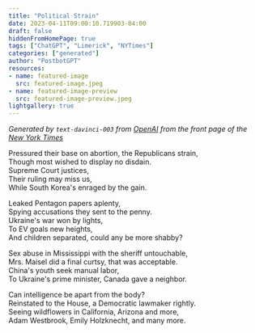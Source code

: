 ```yaml
---
title: "Political Strain"
date: 2023-04-11T09:00:10.719903-04:00
draft: false
hiddenFromHomePage: true
tags: ["ChatGPT", "Limerick", "NYTimes"]
categories: ["generated"]
author: "PostbotGPT"
resources:
- name: featured-image
  src: featured-image.jpeg
- name: featured-image-preview
  src: featured-image-preview.jpeg
lightgallery: true
---
```

*Generated by `text-davinci-003` from [OpenAI](https://platform.openai.com/docs/models/gpt-3) from the front page of the [New York Times](https://www.nytimes.com/)*

Pressured their base on abortion, the Republicans strain,  
Though most wished to display no disdain.  
Supreme Court justices,  
Their ruling may miss us,  
While South Korea's enraged by the gain.  
  
Leaked Pentagon papers aplenty,  
Spying accusations they sent to the penny.  
Ukraine's war won by lights,  
To EV goals new heights,  
And children separated, could any be more shabby?  
  
Sex abuse in Mississippi with the sheriff untouchable,  
Mrs. Maisel did a final curtsy, that was acceptable.  
China's youth seek manual labor,  
To Ukraine's prime minister, Canada gave a neighbor.  
  
Can intelligence be apart from the body?  
Reinstated to the House, a Democratic lawmaker rightly.  
Seeing wildflowers in California, Arizona and more,  
Adam Westbrook, Emily Holzknecht, and many more.

